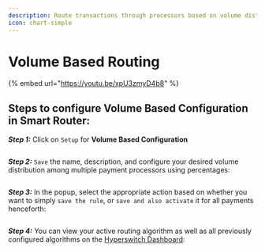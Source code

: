 ```yaml
---
description: Route transactions through processors based on volume distribution
icon: chart-simple
---
```


# Volume Based Routing

{% embed url="https://youtu.be/xpU3zmyD4b8" %}

## Steps to configure Volume Based Configuration in Smart Router:

_**Step 1:**_ Click on `Setup` for **Volume Based Configuration**

<figure><img src="../../../.gitbook/assets/Screenshot 2025-10-01 at 1.42.48 PM.png" alt=""><figcaption></figcaption></figure>

_**Step 2:**_ `Save` the name, description, and configure your desired volume distribution among multiple payment processors using percentages:

<figure><img src="../../../.gitbook/assets/Screenshot 2025-10-01 at 1.45.37 PM.png" alt=""><figcaption></figcaption></figure>

_**Step 3:**_ In the popup, select the appropriate action based on whether you want to simply `save the rule`, or `save and also activate` it for all payments henceforth:

<figure><img src="../../../.gitbook/assets/Screenshot 2025-10-01 at 1.48.04 PM.png" alt=""><figcaption></figcaption></figure>

_**Step 4:**_ You can view your active routing algorithm as well as all previously configured algorithms on the [Hyperswitch Dashboard](https://app.hyperswitch.io/routing):

<figure><img src="../../../.gitbook/assets/Screenshot 2025-10-01 at 1.49.47 PM.png" alt=""><figcaption></figcaption></figure>
